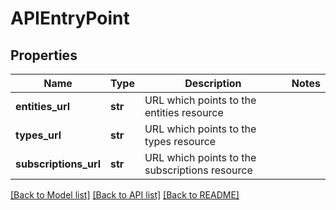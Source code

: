 # APIEntryPoint

## Properties
Name | Type | Description | Notes
------------ | ------------- | ------------- | -------------
**entities_url** | **str** | URL which points to the entities resource | 
**types_url** | **str** | URL which points to the types resource | 
**subscriptions_url** | **str** | URL which points to the subscriptions resource | 

[[Back to Model list]](../README.md#documentation-for-models) [[Back to API list]](../README.md#documentation-for-api-endpoints) [[Back to README]](../README.md)


